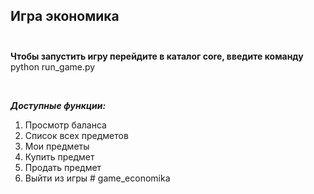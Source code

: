 ## Игра экономика <br> <br>

**Чтобы запустить игру перейдите в каталог core, введите команду** <br>
python run_game.py

<br>

***Доступные функции:***
<br>
1. Просмотр баланса
2. Список всех предметов
3. Мои предметы
4. Купить предмет
5. Продать предмет
6. Выйти из игры
#   g a m e _ e c o n o m i k a  
 